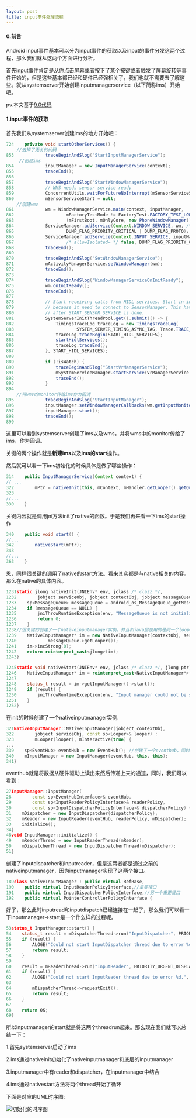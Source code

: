 ```yaml
---
layout: post
title: input事件处理流程
---
```


#### 0.前言

Android input事件基本可以分为input事件的获取以及input的事件分发这两个过程，那么我们就从这两个方面进行分析。

首先input事件肯定是从你点击屏幕或者按下了某个按键或者触发了屏幕旋转等事件开始的，但是这些基本都已经和硬件已经强相关了，我们也就不需要去了解这些。就从systemserver开始创建inputmanagerservice（以下简称ims）开始吧。

ps.本文基于[9.0代码](http://androidxref.com/9.0.0_r3/)

#### 1.input事件的获取

首先我们从systemserver创建ims的地方开始吧：

```java
724    private void startOtherServices() {
    //去掉了无关的代码
853            traceBeginAndSlog("StartInputManagerService");
     //创建ims
854            inputManager = new InputManagerService(context);
855            traceEnd();
856
857            traceBeginAndSlog("StartWindowManagerService");
858            // WMS needs sensor service ready
859            ConcurrentUtils.waitForFutureNoInterrupt(mSensorServiceStart, START_SENSOR_SERVICE);
860            mSensorServiceStart = null;
    //创建wms
861            wm = WindowManagerService.main(context, inputManager,
862                    mFactoryTestMode != FactoryTest.FACTORY_TEST_LOW_LEVEL,
863                    !mFirstBoot, mOnlyCore, new PhoneWindowManager());
864            ServiceManager.addService(Context.WINDOW_SERVICE, wm, /* allowIsolated= */ false,
865                    DUMP_FLAG_PRIORITY_CRITICAL | DUMP_FLAG_PROTO);
866            ServiceManager.addService(Context.INPUT_SERVICE, inputManager,
867                    /* allowIsolated= */ false, DUMP_FLAG_PRIORITY_CRITICAL);
868            traceEnd();
869
870            traceBeginAndSlog("SetWindowManagerService");
871            mActivityManagerService.setWindowManager(wm);
872            traceEnd();
873
874            traceBeginAndSlog("WindowManagerServiceOnInitReady");
875            wm.onInitReady();
876            traceEnd();
877
878            // Start receiving calls from HIDL services. Start in in a separate thread
879            // because it need to connect to SensorManager. This have to start
880            // after START_SENSOR_SERVICE is done.
881            SystemServerInitThreadPool.get().submit(() -> {
882                TimingsTraceLog traceLog = new TimingsTraceLog(
883                        SYSTEM_SERVER_TIMING_ASYNC_TAG, Trace.TRACE_TAG_SYSTEM_SERVER);
884                traceLog.traceBegin(START_HIDL_SERVICES);
885                startHidlServices();
886                traceLog.traceEnd();
887            }, START_HIDL_SERVICES);
888
889            if (!isWatch) {
890                traceBeginAndSlog("StartVrManagerService");
891                mSystemServiceManager.startService(VrManagerService.class);
892                traceEnd();
893            }
894
    //将wms的monitor传给ims作为回调
895            traceBeginAndSlog("StartInputManager");
896            inputManager.setWindowManagerCallbacks(wm.getInputMonitor());
897            inputManager.start();
898            traceEnd();
899
```

这里可以看到systemserver创建了ims以及wms，并将wms中的monitor传给了ims，作为回调。

关键的两个操作就是**新建ims**以及**ims的start**操作。

然后就可以看一下ims初始化的时候具体是做了哪些操作：

```java
314    public InputManagerService(Context context) {
// ...
322        mPtr = nativeInit(this, mContext, mHandler.getLooper().getQueue());
323
//...
330    }
```

关键内容就是调用jni方法init了native的函数。于是我们再来看一下ims的start操作

```java
340    public void start() {
//...
342        nativeStart(mPtr);
343
//...
363    }
```

恩，同样很关键的调用了native的start方法。看来其实都是与native相关的内容。那么在native的具体内容。

```cpp
1231static jlong nativeInit(JNIEnv* env, jclass /* clazz */,
1232        jobject serviceObj, jobject contextObj, jobject messageQueueObj) {
1233    sp<MessageQueue> messageQueue = android_os_MessageQueue_getMessageQueue(env, messageQueueObj);
1234    if (messageQueue == NULL) {
1235        jniThrowRuntimeException(env, "MessageQueue is not initialized.");
1236        return 0;
1237    }
1238//很关键的创建了一个nativeinputmanager实例，并且和java层使用的是同一个looper
1239    NativeInputManager* im = new NativeInputManager(contextObj, serviceObj,
1240            messageQueue->getLooper());
1241    im->incStrong(0);
1242    return reinterpret_cast<jlong>(im);
1243}
```

```cpp
1245static void nativeStart(JNIEnv* env, jclass /* clazz */, jlong ptr) {
1246    NativeInputManager* im = reinterpret_cast<NativeInputManager*>(ptr);
1247
1248    status_t result = im->getInputManager()->start();
1249    if (result) {
1250        jniThrowRuntimeException(env, "Input manager could not be started.");
1251    }
1252}
```

在init的时候创建了一个nativeinputmanager实例.

```cpp
321NativeInputManager::NativeInputManager(jobject contextObj,
322        jobject serviceObj, const sp<Looper>& looper) :
323        mLooper(looper), mInteractive(true) {
...
339    sp<EventHub> eventHub = new EventHub(); //创建了一个eventhub，同时将这个eventhub传给新建的inputmanager
340    mInputManager = new InputManager(eventHub, this, this);
341}
```

eventhub就是将数据从硬件驱动上读出来然后传递上来的通道，同时，我们可以看到：

```cpp
27InputManager::InputManager(
28        const sp<EventHubInterface>& eventHub,
29        const sp<InputReaderPolicyInterface>& readerPolicy,
30        const sp<InputDispatcherPolicyInterface>& dispatcherPolicy) {
31    mDispatcher = new InputDispatcher(dispatcherPolicy);
32    mReader = new InputReader(eventHub, readerPolicy, mDispatcher);
33    initialize();
34}
48void InputManager::initialize() {
49    mReaderThread = new InputReaderThread(mReader);
50    mDispatcherThread = new InputDispatcherThread(mDispatcher);
51}
```

创建了inputdispatcher和inputreader，但是这两者都是通过之前的nativeinputmanager，因为inputmanager实现了这两个接口。

```cpp
189class NativeInputManager : public virtual RefBase,
190    public virtual InputReaderPolicyInterface,//重要接口
191    public virtual InputDispatcherPolicyInterface,//另一个重要接口
192    public virtual PointerControllerPolicyInterface {
```

好了，那么此时inputread和inputdispatch已经连接在一起了，那么我们可以看一下inputmanager->start是一个什么样的过程呢。

```cpp
53status_t InputManager::start() {
54    status_t result = mDispatcherThread->run("InputDispatcher", PRIORITY_URGENT_DISPLAY);
55    if (result) {
56        ALOGE("Could not start InputDispatcher thread due to error %d.", result);
57        return result;
58    }
59
60    result = mReaderThread->run("InputReader", PRIORITY_URGENT_DISPLAY);
61    if (result) {
62        ALOGE("Could not start InputReader thread due to error %d.", result);
63
64        mDispatcherThread->requestExit();
65        return result;
66    }
67
68    return OK;
69}
```

所以inputmanager的start就是将这两个threadrun起来。那么现在我们就可以总结一下：

1.首先systemserver启动了ims

2.ims通过nativeinit初始化了nativeinputmanager和底层的inputmanager

3.inputmanager中有reader和dispatcher，在inputmanager中结合

4.ims通过nativestart方法将两个thread开始了循环

下面是对应的UML时序图:

![初始化的时序图](http://gaozhipeng.me/img/input/sm-_ims.png)